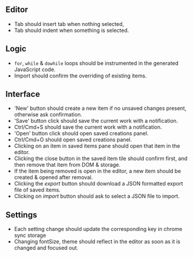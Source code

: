 ## Editor

- Tab should insert tab when nothing selected,
- Tab should indent when something is selected.

## Logic

- `for`, `while` & `dowhile` loops should be instrumented in the generated JavaScript code.
- Import should confirm the overriding of existing items.

## Interface

- 'New' button should create a new item if no unsaved changes present, otherwise ask confirmation.
- 'Save' button click should save the current work with a notification.
- Ctrl/Cmd+S should save the current work with a notification.
- 'Open' button click should open saved creations panel.
- Ctrl/Cmd+O should open saved creations panel.
- Clicking on an item in saved items pane should open that item in the editor.
- Clicking the close button in the saved item tile should confirm first, and then remove that item from DOM & storage.
- If the item being removed is open in the editor, a new item should be created & opened after removal.
- Clicking the *export* button should download a JSON formatted export file of saved items.
- Clicking on *import* button should ask to select a JSON file to import.

## Settings

- Each setting change should update the corresponding key in chrome sync storage
- Changing fontSize, theme should reflect in the editor as soon as it is changed and focused out.
